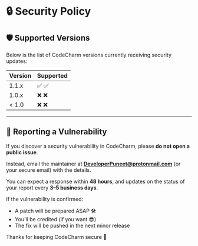 # 🔒 Security Policy

## 🛡️ Supported Versions

Below is the list of CodeCharm versions currently receiving security updates:

| Version | Supported          |
| ------- | ------------------ |
| 1.1.x   | ✅ :white_check_mark: |
| 1.0.x   | ❌ :x:                |
| < 1.0   | ❌ :x:                |

---

## 🐞 Reporting a Vulnerability

If you discover a security vulnerability in CodeCharm, please **do not open a public issue**.

Instead, email the maintainer at **DeveloperPuneet@protonmail.com** (or your secure email) with the details.

You can expect a response within **48 hours**, and updates on the status of your report every **3–5 business days**.

If the vulnerability is confirmed:
- A patch will be prepared ASAP 🛠️
- You’ll be credited (if you want 😎)
- The fix will be pushed in the next minor release

Thanks for keeping CodeCharm secure 💙
